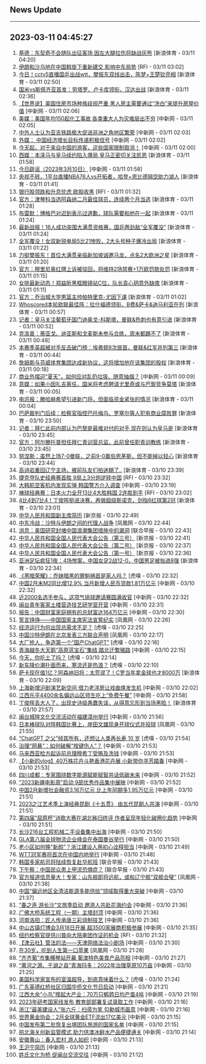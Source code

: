 ## News Update
---
2023-03-11 04:45:27
---
1. <a target="_blank" href="https://k.sina.cn/article_2018499075_784fda0302001m3du.html?from=sports&subch=osport">基德：东契奇不会随队出征客场 因左大腿拉伤将缺战灰熊</a> [新浪体育 - 03/11 04:20]
2. <a target="_blank" href="https://www.rfi.fr/cn/%E5%9B%BD%E9%99%85%E6%8A%A5%E9%81%93/20230310-%E7%9F%BD%E8%B0%B7%E9%93%B6%E8%A1%8C%E5%85%B3%E9%97%AD-%E5%9C%A8%E8%81%94%E9%82%A6%E6%8E%A7%E7%AE%A1%E4%B8%8B%E6%89%80%E6%9C%89%E5%88%86%E8%A1%8C13%E6%97%A5%E9%87%8D%E5%90%AF%E8%90%A5%E8%BF%90">伊朗和沙乌地在中国斡旋下重新建交 影响中东局势</a> [RFI - 03/11 03:02]
3. <a target="_blank" href="https://k.sina.cn/article_1685707867_6479dc5b00101a4oe.html?from=sports&subch=pingpang">今日！cctv5直播国乒出战wtt，樊振东双线出击，陈梦+王楚钦亮相</a> [新浪体育 - 03/11 02:50]
4. <a target="_blank" href="https://k.sina.cn/article_2018499075_784fda0302001m3di.html?from=sports&subch=osport">国米vs斯佩齐亚首发：劳塔罗、卢卡库领衔，汉达出战</a> [新浪体育 - 03/11 02:36]
5. <a target="_blank" href="http://www.chinanews.com//gj/2023/03-11/9969451.shtml">【世界说】美国住房市场种族歧视严重 黑人房主需要通过“洗白”来提升房屋价值</a> [中新网 - 03/11 02:06]
6. <a target="_blank" href="http://www.chinanews.com//gj/2023/03-11/9969450.shtml">美媒：美国年均150起化工事故 各类重大人为灾难层出不穷</a> [中新网 - 03/11 02:05]
7. <a target="_blank" href="http://www.chinanews.com//cj/2023/03-11/9969448.shtml">中外人士认为亚吉铁路极大促进非洲之角地区繁荣</a> [中新网 - 03/11 02:03]
8. <a target="_blank" href="http://www.chinanews.com//cj/2023/03-11/9969446.shtml">外媒： 中国经济增长目标传递积极信号</a> [中新网 - 03/11 02:02]
9. <a target="_blank" href="http://www.chinanews.com//gj/2023/03-11/9969440.shtml">今天起，对于来自中国的游客，这些国家限制取消！</a> [中新网 - 03/11 02:00]
10. <a target="_blank" href="https://k.sina.cn/article_2018499075_784fda0302001m3de.html?from=sports&subch=osport">西媒：本泽马与皇马续约陷入僵局 皇马正密切关注凯恩</a> [新浪体育 - 03/11 01:58]
11. <a target="_blank" href="http://www.chinanews.com//sh/2023/03-11/9969442.shtml">今日辟谣（2023年3月10日）</a> [中新网 - 03/11 01:58]
12. <a target="_blank" href="https://k.sina.cn/article_1685707867_6479dc5b00101a4oa.html?from=sports&subch=nba">央视不转，1平台直播NBA76人vs开拓者，哈登+恩比德隔空助力湖人</a> [新浪体育 - 03/11 01:41]
13. <a target="_blank" href="https://www.rfi.fr/cn/%E5%9B%BD%E9%99%85%E6%8A%A5%E9%81%93/20230310-%E4%BC%8A%E6%9C%97%E5%92%8C%E6%B2%99%E4%B9%8C%E5%9C%B0%E5%9C%A8%E4%B8%AD%E5%9B%BD%E6%96%A1%E6%97%8B%E4%B8%8B%E9%87%8D%E6%96%B0%E5%BB%BA%E4%BA%A4-%E5%BD%B1%E5%93%8D%E4%B8%AD%E4%B8%9C%E5%B1%80%E5%8A%BF">银行股领跌和升息忧虑 欧股收黑</a> [RFI - 03/11 01:32]
14. <a target="_blank" href="https://k.sina.cn/article_2018499075_784fda0302001m3db.html?from=sports&subch=osport">官方：津琴科当选阿森纳二月最佳球员，连续两个月当选</a> [新浪体育 - 03/11 01:28]
15. <a target="_blank" href="https://k.sina.cn/article_2018499075_784fda0302001m3da.html?from=sports&subch=osport">布雷默：博格巴对迟到表示过道歉，球队需要和他在一起</a> [新浪体育 - 03/11 01:24]
16. <a target="_blank" href="https://k.sina.cn/article_3181157500_bd9c9c7c00101mwd2.html?from=sports&subch=pingpang">最新战报！16人成功突围大满贯资格赛，国乒两劲敌“全军覆没”</a> [新浪体育 - 03/11 01:24]
17. <a target="_blank" href="https://k.sina.cn/article_3181157500_bd9c9c7c00101mwd0.html?from=sports&subch=badminton">全军覆没！女双新锐单局5比21惨败，2大头号种子爆冷出局</a> [新浪体育 - 03/11 01:22]
18. <a target="_blank" href="https://k.sina.cn/article_3181157500_bd9c9c7c00101mwcw.html?from=sports&subch=pingpang">力挺樊振东！首位大满贯亲临新加坡诚邀马龙，点名2大欧洲之星</a> [新浪体育 - 03/11 01:20]
19. <a target="_blank" href="https://k.sina.cn/article_2018499075_784fda0302001m3d7.html?from=sports&subch=osport">官方：穆里尼奥红牌上诉被驳回，将维持2场禁赛+1万欧罚款处罚</a> [新浪体育 - 03/11 01:15]
20. <a target="_blank" href="https://k.sina.cn/article_3181157500_bd9c9c7c00101mwct.html?from=sports&subch=vollyball">女排最新动态！郑益昕黑框眼镜站C位，队长袁心玥意外缺席</a> [新浪体育 - 03/11 01:11]
21. <a target="_blank" href="https://k.sina.cn/article_2018499075_784fda0302001m3d5.html?from=sports&subch=osport">官方：乔治城大学男篮主帅帕特里克-尤因下课</a> [新浪体育 - 03/11 01:02]
22. <a target="_blank" href="https://k.sina.cn/article_2018499075_784fda0302001m3d2.html?from=sports&subch=osport">Whoscored本轮欧联最佳阵：拉什福德领衔，B费&萨卡&迪马利亚在列</a> [新浪体育 - 03/11 00:57]
23. <a target="_blank" href="https://k.sina.cn/article_2018499075_784fda0302001m3d1.html?from=sports&subch=osport">记者：皇马关注葡萄牙国门迪奥戈-科斯塔，曼联&热刺也有意引进</a> [新浪体育 - 03/11 00:52]
24. <a target="_blank" href="https://k.sina.cn/article_2018499075_784fda0302001m3cz.html?from=sports&subch=osport">克洛普：蒂亚戈、迪亚斯和戈麦斯未参与合练，周末都踢不了</a> [新浪体育 - 03/11 00:48]
25. <a target="_blank" href="https://k.sina.cn/article_2018499075_784fda0302001m3cw.html?from=sports&subch=osport">本赛季英超被对手反击破门榜：埃弗顿8次居首，曼联&红军并列第三</a> [新浪体育 - 03/11 00:44]
26. <a target="_blank" href="https://k.sina.cn/article_2018499075_784fda0302001m3cr.html?from=sports&subch=osport">詹姆斯与芬威体育集团达成新协议，这将增加他在该集团的股权</a> [新浪体育 - 03/11 00:18]
27. <a target="_blank" href="http://www.chinanews.com//cj/2023/03-11/9969428.shtml">商业外摆迎“夏天”，如何应对乱扔垃圾、随意抽烟？</a> [中新网 - 03/11 00:09]
28. <a target="_blank" href="https://k.sina.cn/article_2018499075_784fda0302001m3cp.html?from=sports&subch=osport">意媒：如果小因扎吉离任，国米将考虑聘请尤里奇或与巴黎竞争莫塔</a> [新浪体育 - 03/11 00:05]
29. <a target="_blank" href="https://k.sina.cn/article_2018499075_784fda0302001m3co.html?from=sports&subch=osport">电讯报：滕哈赫希望引进新门将，但面临资金紧张的情况</a> [新浪体育 - 03/11 00:04]
30. <a target="_blank" href="https://k.sina.cn/article_2018499075_784fda0302001m3ck.html?from=sports&subch=osport">巴萨裁判门后续：检察官指控巴托梅乌、罗塞尔等人犯有商业腐败罪</a> [新浪体育 - 03/10 23:50]
31. <a target="_blank" href="https://k.sina.cn/article_2018499075_784fda0302001m3ch.html?from=sports&subch=osport">记者：拜仁此前内部认为巴黎是最难对付的对手 现在则认为皇马是</a> [新浪体育 - 03/10 23:45]
32. <a target="_blank" href="https://k.sina.cn/article_2018499075_784fda0302001m3cg.html?from=sports&subch=osport">官方：阿尔滕托普担任拜仁青训营总监，此前曾任职青训教练</a> [新浪体育 - 03/10 23:45]
33. <a target="_blank" href="https://k.sina.cn/article_2018499075_784fda0302001m3ci.html?from=sports&subch=osport">努涅斯：虽然上场7-0曼联，之前9-0赢伯恩茅斯，但不能掉以轻心</a> [新浪体育 - 03/10 23:44]
34. <a target="_blank" href="https://k.sina.cn/article_6320391439_178b9850f04000z8bg.html?from=sports&subch=osport">高诗岩重回辽宁主场，被前队友们拍迷糊了..</a> [新浪体育 - 03/10 23:39]
35. <a target="_blank" href="https://www.rfi.fr/cn/%E5%9B%BD%E9%99%85%E6%8A%A5%E9%81%93/20230310-%E5%B7%9D%E6%99%AE%E5%88%86%E4%BA%AB%E4%B8%96%E7%95%8C%E5%90%8D%E4%BA%BA%E6%9D%A5%E5%87%BD-%E9%9B%86%E7%BB%93%E6%88%90%E5%86%8C4%E6%9C%88%E5%87%BA%E7%89%88">捷克夺队史经典赛首胜 9局上3分炮逆转中国</a> [RFI - 03/10 23:32]
36. <a target="_blank" href="http://www.chinanews.com//gj/2023/03-10/9969424.shtml">大韩航空客机内发现实弹 韩国警方介入调查</a> [中新网 - 03/10 23:19]
37. <a target="_blank" href="https://www.rfi.fr/cn/%E8%BF%90%E5%8A%A8%E5%A4%A9%E5%9C%B0/20230310-%E6%8D%B7%E5%85%8B%E5%A4%BA%E9%98%9F%E5%8F%B2%E7%BB%8F%E5%85%B8%E8%B5%9B%E9%A6%96%E8%83%9C-9%E5%B1%80%E4%B8%8A3%E5%88%86%E7%82%AE%E9%80%86%E8%BD%AC%E4%B8%AD%E5%9B%BD">棒球经典赛：日本火力全开13比4大胜韩国 2连胜到手</a> [RFI - 03/10 23:02]
38. <a target="_blank" href="https://k.sina.cn/article_1718785715_667296b3001012ml8.html?from=sports&subch=billiardball">4比4到7比4！丁俊晖挺进决赛，再做超级斯诺克，剑指6红球第2冠</a> [新浪体育 - 03/10 23:01]
39. <a target="_blank" href="https://www.bjnews.com.cn/detail-167845967814899.html">中华人民共和国副主席简历</a> [新京报 - 03/10 22:49]
40. <a target="_blank" href="https://news.ifeng.com/c/8O390Gf3nDH">中东冷战：沙特与伊朗之间的代理人战争</a> [凤凰网 - 03/10 22:44]
41. <a target="_blank" href="https://www.zaobao.com/realtime/china/story20230310-1371151">消息：美国研究封堵中国浪潮集团措施中的漏洞</a> [联合早报 - 03/10 22:43]
42. <a target="_blank" href="https://www.bjnews.com.cn/detail-167845920914894.html">中华人民共和国全国人民代表大会公告（第三号）</a> [新京报 - 03/10 22:41]
43. <a target="_blank" href="https://www.bjnews.com.cn/detail-167845901614892.html">中华人民共和国全国人民代表大会公告（第二号）</a> [新京报 - 03/10 22:37]
44. <a target="_blank" href="https://www.bjnews.com.cn/detail-167845863314891.html">中华人民共和国全国人民代表大会公告（第一号）</a> [新京报 - 03/10 22:36]
45. <a target="_blank" href="https://k.sina.cn/article_2834321443_a8f0502300100yctr.html?from=sports&subch=cnfootball">亚洲足坛疯狂1夜：4场惨案，中国女足2战12-0，中国男足被抬进8强</a> [新浪体育 - 03/10 22:34]
46. <a target="_blank" href="https://www.huxiu.com/article/817322.html">《黑暗荣耀》：乔妹暗黑的罪魁祸首是家人吗？</a> [虎嗅 - 03/10 22:32]
47. <a target="_blank" href="http://www.chinanews.com//cj/2023/03-10/9969406.shtml">中国2月末M2同比增12.9% 当月新增人民币贷款1.81万亿元</a> [中新网 - 03/10 22:32]
48. <a target="_blank" href="http://www.chinanews.com//ty/2023/03-10/9969408.shtml">近2000名选手参与，这项气排球邀请赛圆满收官</a> [中新网 - 03/10 22:32]
49. <a target="_blank" href="http://www.chinanews.com//gn/2023/03-10/9969405.shtml">闽台青年客家土楼营造技艺研学营开营</a> [中新网 - 03/10 22:31]
50. <a target="_blank" href="http://www.chinanews.com//cj/2023/03-10/9969404.shtml">报告：中国财富家庭拥有的总财富达164万亿元</a> [中新网 - 03/10 22:30]
51. <a target="_blank" href="https://news.ifeng.com/c/8O36DsQ0RUO">誓言铮铮——中国国家主席宪法宣誓纪实</a> [凤凰网 - 03/10 22:26]
52. <a target="_blank" href="https://www.huxiu.com/article/817162.html">经济运行为何出现总需求不足？</a> [虎嗅 - 03/10 22:25]
53. <a target="_blank" href="https://news.ifeng.com/c/8O35Z6iKizK">中国沙特伊朗在北京发表三方联合声明</a> [凤凰网 - 03/10 22:17]
54. <a target="_blank" href="https://www.huxiu.com/article/817039.html">大厂抢人，争造第一个“国产ChatGPT”</a> [虎嗅 - 03/10 22:16]
55. <a target="_blank" href="http://www.chinanews.com//shipin/cns-d/2023/03-10/news953568.shtml">青海越冬大天鹅“高原蓝宝石”集结 踏北迁繁殖路</a> [中新网 - 03/10 22:15]
56. <a target="_blank" href="https://www.huxiu.com/article/817360.html">今天，你吃土了吗？</a> [虎嗅 - 03/10 22:14]
57. <a target="_blank" href="https://www.huxiu.com/article/816908.html">新车降价潮扑面而来，寒流还是热浪？</a> [虎嗅 - 03/10 22:10]
58. <a target="_blank" href="https://k.sina.cn/article_7160295097_1aac96eb902000za6v.html?from=sports&subch=osport">萨卡现在值1亿？阿森纳旧将：太荒谬了！C罗当年拿金球也才8000万</a> [新浪体育 - 03/10 22:09]
59. <a target="_blank" href="http://www.chinanews.com//cul/2023/03-10/9969399.shtml">上海新增沪剧演艺新空间 借力老洋房让戏曲焕发生机</a> [中新网 - 03/10 22:02]
60. <a target="_blank" href="http://www.chinanews.com//sh/shipin/cns-d/2023/03-10/news953567.shtml">江西乐平4400余名偏远山区师生吃上“免费午餐”</a> [中新网 - 03/10 21:58]
61. <a target="_blank" href="https://k.sina.cn/article_2306880600_89803458001016tdd.html?from=sports&subch=billiardball">丁俊晖丢大人了，出现史诗级愚蠢失误，从得意忘形到当场黑脸！</a> [新浪体育 - 03/10 21:57]
62. <a target="_blank" href="http://www.chinanews.com//cul/shipin/cns-d/2023/03-10/news953566.shtml">闽台城隍文化交流活动在福建漳州举行</a> [中新网 - 03/10 21:56]
63. <a target="_blank" href="https://news.ifeng.com/c/8O34daZAqO6">日本棒球队对阵韩国比赛上，岸田文雄现身开球仪式并投球</a> [凤凰网 - 03/10 21:55]
64. <a target="_blank" href="https://www.huxiu.com/article/816438.html">“ChatGPT 之父”倾其所有，还想让人类再长寿 10 岁</a> [虎嗅 - 03/10 21:54]
65. <a target="_blank" href="http://www.chinanews.com//gsztc/2023/03-10/9969397.shtml">治理“网暴”：如何破解“按键伤人”？</a> [中新网 - 03/10 21:53]
66. <a target="_blank" href="http://www.chinanews.com//gj/2023/03-10/9969390.shtml">马来西亚检方起诉前总理穆希丁受贿及洗钱</a> [中新网 - 03/10 21:53]
67. <a target="_blank" href="http://www.chinanews.com//ga/shipin/cns/2023/03-10/news953564.shtml">【小新的vlog】40万株花卉斗艳香港花卉展 小新带你寻芳踏春</a> [中新网 - 03/10 21:53]
68. <a target="_blank" href="http://www.chinanews.com//cj/2023/03-10/9969395.shtml">四川成都：专家围绕数字能源赋能赋智共话低碳未来</a> [中新网 - 03/10 21:52]
69. <a target="_blank" href="http://www.chinanews.com//cul/2023/03-10/9969394.shtml">“2023新疆电影周”启动  9部优秀作品集中展映</a> [中新网 - 03/10 21:52]
70. <a target="_blank" href="http://www.chinanews.com//cj/2023/03-10/9969389.shtml">中国2月新增社会融资3.16万亿元 比上年同期多1.95万亿元</a> [中新网 - 03/10 21:51]
71. <a target="_blank" href="http://www.chinanews.com//cul/2023/03-10/9969374.shtml">2023之江艺术季上演经典昆剧《十五贯》 由五代昆剧人共演</a> [中新网 - 03/10 21:51]
72. <a target="_blank" href="http://www.chinanews.com//cul/2023/03-10/9969386.shtml">第四届“屈原杯”诗歌大赛在湖北秭归终评 作者呈现年轻化破圈化趋势</a> [中新网 - 03/10 21:51]
73. <a target="_blank" href="http://www.chinanews.com//cj/2023/03-10/9969388.shtml">长沙216台工程机械二手设备集中出海</a> [中新网 - 03/10 21:50]
74. <a target="_blank" href="http://www.chinanews.com//gj/2023/03-10/9969387.shtml">GLA第八届全球物流企业峰会在泰国曼谷举行</a> [中新网 - 03/10 21:50]
75. <a target="_blank" href="http://www.chinanews.com//cj/2023/03-10/9969385.shtml">老小区如何换“新颜”？浙江建设人用初心诠释担当</a> [中新网 - 03/10 21:49]
76. <a target="_blank" href="http://www.chinanews.com//ty/2023/03-10/9969363.shtml">WTT冠军赛将首次在中国内地举行</a> [中新网 - 03/10 21:48]
77. <a target="_blank" href="https://www.zaobao.com/realtime/china/story20230310-1371153">韩国多家航司将陆续恢复赴华航班</a> [联合早报 - 03/10 21:43]
78. <a target="_blank" href="https://www.zaobao.com/realtime/china/story20230310-1371298">下午察：中国民众患上甲流恐惧症？</a> [联合早报 - 03/10 21:43]
79. <a target="_blank" href="https://news.ifeng.com/c/8O33ZDPF1yB">官方报道信息量大！专家：山东舰即将远航，或和辽宁舰“双舰合璧”</a> [凤凰网 - 03/10 21:38]
80. <a target="_blank" href="http://www.chinanews.com//cj/2023/03-10/9969382.shtml">中国“偏远地区全清洁能源多能供给”领域取得重大突破</a> [中新网 - 03/10 21:37]
81. <a target="_blank" href="http://www.chinanews.com//life/2023/03-10/9969378.shtml">“春之声 游长沙”文旅季启动 邀游人共赴花海约会</a> [中新网 - 03/10 21:36]
82. <a target="_blank" href="http://www.chinanews.com//cj/2023/03-10/9969376.shtml">广佛大桥系统工程（一期）主塔封顶</a> [中新网 - 03/10 21:36]
83. <a target="_blank" href="http://www.chinanews.com//tp/2023/03-10/9969379.shtml">河南洛阳：匠人传承唐三彩烧制技艺</a> [中新网 - 03/10 21:36]
84. <a target="_blank" href="http://www.chinanews.com//life/2023/03-10/9969375.shtml">中山古镇灯博会3月18日开展 超3500家展商积极参展</a> [中新网 - 03/10 21:35]
85. <a target="_blank" href="https://www.rfi.fr/cn/%E8%BF%90%E5%8A%A8%E5%A4%A9%E5%9C%B0/20230310-%E6%A3%92%E7%90%83%E7%BB%8F%E5%85%B8%E8%B5%9B-%E6%97%A5%E6%9C%AC%E7%81%AB%E5%8A%9B%E5%85%A8%E5%BC%8013%E6%AF%944%E5%A4%A7%E8%83%9C%E9%9F%A9%E5%9B%BD-2%E8%BF%9E%E8%83%9C%E5%88%B0%E6%89%8B">纽约检察官提供川普向大陪审团作证的机会</a> [RFI - 03/10 21:32]
86. <a target="_blank" href="http://www.chinanews.com//sh/shipin/2023/03-10/news953562.shtml">【津云社】管法的法——天津网络法治小剧场</a> [中新网 - 03/10 21:30]
87. <a target="_blank" href="https://news.ifeng.com/c/8O31NKutbhQ">在30岁，吃到人生第一口苹果</a> [凤凰网 - 03/10 21:28]
88. <a target="_blank" href="http://www.chinanews.com//dwq/2023/03-10/9969377.shtml">“齐齐葡”市集横琴站开幕 葡澳特色美食产品亮相</a> [中新网 - 03/10 21:27]
89. <a target="_blank" href="http://www.chinanews.com//gn/2023/03-10/9969369.shtml">“黄河之源、千湖之县”青海玛多：2022年治理草原10万亩</a> [中新网 - 03/10 21:25]
90. <a target="_blank" href="https://www.huxiu.com/article/817109.html">美国科学家宣布的室温超导，到底意味着什么？</a> [虎嗅 - 03/10 21:24]
91. <a target="_blank" href="http://www.chinanews.com//tp/2023/03-10/9969365.shtml">广东英德红桥社区归国华侨文化节日启动</a> [中新网 - 03/10 21:21]
92. <a target="_blank" href="http://www.chinanews.com//cj/shipin/cns-d/2023/03-10/news953560.shtml">江西大余“小鸟”撑起大产业：70万只鹌鹑日均产蛋4吨</a> [中新网 - 03/10 21:19]
93. <a target="_blank" href="http://www.chinanews.com//gn/2023/03-10/9969291.shtml">2023年研考国家线发布 教育部部署复试录取工作</a> [中新网 - 03/10 21:16]
94. <a target="_blank" href="http://www.chinanews.com//sh/2023/03-10/9969366.shtml">浙江“最美建设人”张六斤：扫帚为笔 勾勒城市画意</a> [中新网 - 03/10 21:16]
95. <a target="_blank" href="http://www.chinanews.com//cj/2023/03-10/9969359.shtml">世界黄金协会：2月全球黄金ETF流出17亿美元</a> [中新网 - 03/10 21:15]
96. <a target="_blank" href="http://www.chinanews.com//cj/2023/03-10/9969362.shtml">中国发布第二批恢复出境团队旅游的国家名单</a> [中新网 - 03/10 21:15]
97. <a target="_blank" href="http://www.chinanews.com//dwq/2023/03-10/9969360.shtml">拱北海关创新监管模式 助力供澳冰鲜水产品便捷通关</a> [中新网 - 03/10 21:14]
98. <a target="_blank" href="http://www.chinanews.com//tp/2023/03-10/9969352.shtml">安徽黄山：春入宏村 游人如织</a> [中新网 - 03/10 21:13]
99. <a target="_blank" href="http://www.chinanews.com//gn/shipin/2023/03-10/news953559.shtml">王沪宁简历</a> [中新网 - 03/10 21:13]
100. <a target="_blank" href="http://www.chinanews.com//gn/2023/03-10/9969358.shtml">姓氏文化为桥 促闽台交流交往</a> [中新网 - 03/10 21:12]
